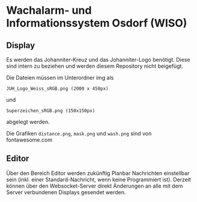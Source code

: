 # Wachalarm- und Informationssystem Osdorf (WISO)

## Display

Es werden das Johanniter-Kreuz und das Johanniter-Logo benötigt. Diese sind intern zu beziehen und werden diesem Repository nicht beigefügt.

Die Dateien müssen im Unterordner img als 

```
JUH_Logo_Weiss_sRGB.png (2000 x 450px)
```
und
```
Superzeichen_sRGB.png (150x150px)
```
abgelegt werden.

Die Grafiken ```distance.png```, ```mask.png``` und ```wash.png``` sind von fontawesome.com



## Editor

Über den Bereich Editor werden zukünftig Planbar Nachrichten einstellbar sein (inkl. einer Standard-Nachricht, wenn keine Programmiert ist). Derzeit können über den Websocket-Server direkt Änderungen an alle mit dem Server verbundenen Displays gesendet werden.
